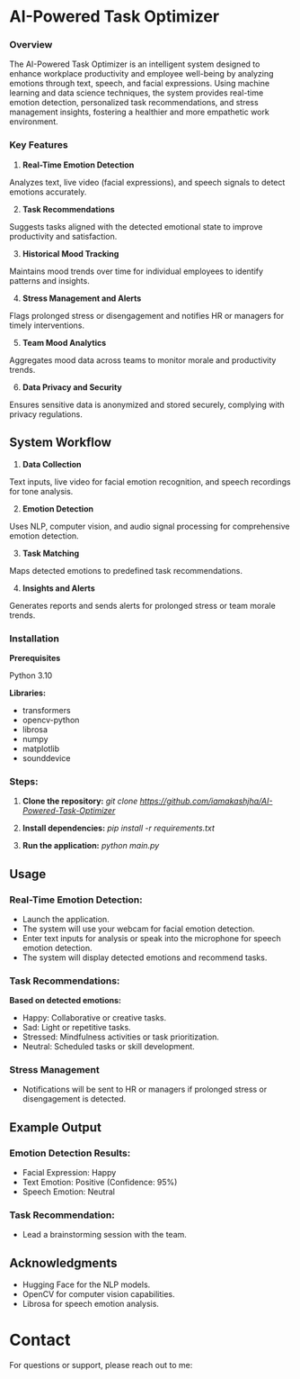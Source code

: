 # AI-Powered Task Optimizer

### Overview
The AI-Powered Task Optimizer is an intelligent system designed to enhance workplace productivity and employee well-being by analyzing emotions through text, speech, and facial expressions. Using machine learning and data science techniques, the system provides real-time emotion detection, personalized task recommendations, and stress management insights, fostering a healthier and more empathetic work environment.

### Key Features
1. **Real-Time Emotion Detection**

Analyzes text, live video (facial expressions), and speech signals to detect        emotions accurately.

2. **Task Recommendations**

Suggests tasks aligned with the detected emotional state to improve productivity and satisfaction.

3. **Historical Mood Tracking**

Maintains mood trends over time for individual employees to identify patterns and insights.

4. **Stress Management and Alerts**

Flags prolonged stress or disengagement and notifies HR or managers for timely interventions.

5. **Team Mood Analytics**

Aggregates mood data across teams to monitor morale and productivity trends.

6. **Data Privacy and Security**

Ensures sensitive data is anonymized and stored securely, complying with privacy regulations.

## System Workflow
1. **Data Collection**

Text inputs, live video for facial emotion recognition, and speech recordings for tone analysis.

2. **Emotion Detection**

Uses NLP, computer vision, and audio signal processing for comprehensive emotion detection.

3. **Task Matching**

Maps detected emotions to predefined task recommendations.

4. **Insights and Alerts**

Generates reports and sends alerts for prolonged stress or team morale trends.

### Installation
**Prerequisites**

Python 3.10

**Libraries:**

* transformers
* opencv-python
* librosa
* numpy
* matplotlib
* sounddevice

### Steps:
1. **Clone the repository:**
*git clone https://github.com/iamakashjha/AI-Powered-Task-Optimizer* 

2. **Install dependencies:**
*pip install -r requirements.txt*

3. **Run the application:**
*python main.py*

## Usage
### Real-Time Emotion Detection:
* Launch the application.
* The system will use your webcam for facial emotion detection.
* Enter text inputs for analysis or speak into the microphone for speech emotion detection.
* The system will display detected emotions and recommend tasks.


### Task Recommendations:
**Based on detected emotions:**
* Happy: Collaborative or creative tasks.
* Sad: Light or repetitive tasks.
* Stressed: Mindfulness activities or task prioritization.
* Neutral: Scheduled tasks or skill development.

### Stress Management
* Notifications will be sent to HR or managers if prolonged stress or disengagement is detected.

## Example Output
### Emotion Detection Results:

* Facial Expression: Happy
* Text Emotion: Positive (Confidence: 95%)
* Speech Emotion: Neutral

### Task Recommendation:

* Lead a brainstorming session with the team.

## Acknowledgments

* Hugging Face for the NLP models.
* OpenCV for computer vision capabilities.
* Librosa for speech emotion analysis.


# Contact

For questions or support, please reach out to me:


